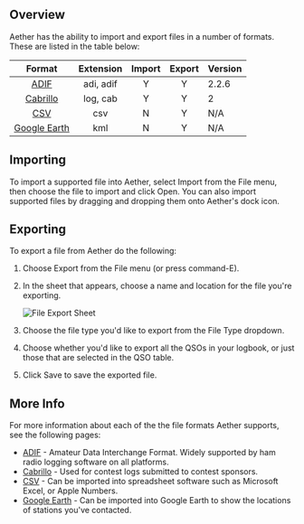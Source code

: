 ## Overview

Aether has the ability to import and export files in a number of formats. These are listed in the table below:

|      Format      | Extension | Import | Export | Version |
|:----------------:|:---------:|:------:|:------:|:--------|
|     [ADIF][]     | adi, adif |   Y    |   Y    | 2.2.6   |
|   [Cabrillo][]   | log, cab  |   Y    |   Y    | 2       |
|     [CSV][]      |    csv    |   N    |   Y    | N/A     |
| [Google Earth][] |    kml    |   N    |   Y    | N/A     |

## Importing

To import a supported file into Aether, select Import from the File menu, then choose the file to import and click Open. You can also import supported files by dragging and dropping them onto Aether's dock icon.

## Exporting

To export a file from Aether do the following:

1. Choose Export from the File menu (or press command-E).
2. In the sheet that appears, choose a name and location for the file you're exporting.

    ![File Export Sheet](images/ExportSheet.png)

3. Choose the file type you'd like to export from the File Type dropdown.
4. Choose whether you'd like to export all the QSOs in your logbook, or just those that are selected in the QSO table.
5. Click Save to save the exported file.

## More Info

For more information about each of the the file formats Aether supports, see the following pages:

- [ADIF][] - Amateur Data Interchange Format. Widely supported by ham radio logging software on all platforms.
- [Cabrillo][] - Used for contest logs submitted to contest sponsors.
- [CSV][] - Can be imported into spreadsheet software such as Microsoft Excel, or Apple Numbers.
- [Google Earth][] - Can be imported into Google Earth to show the locations of stations you've contacted.

[ADIF]: http://www.adif.org
[Cabrillo]: contesting/cabrillo.md
[CSV]: https://en.wikipedia.org/wiki/Comma-separated_values
[Google Earth]: misc/googleearth.md
